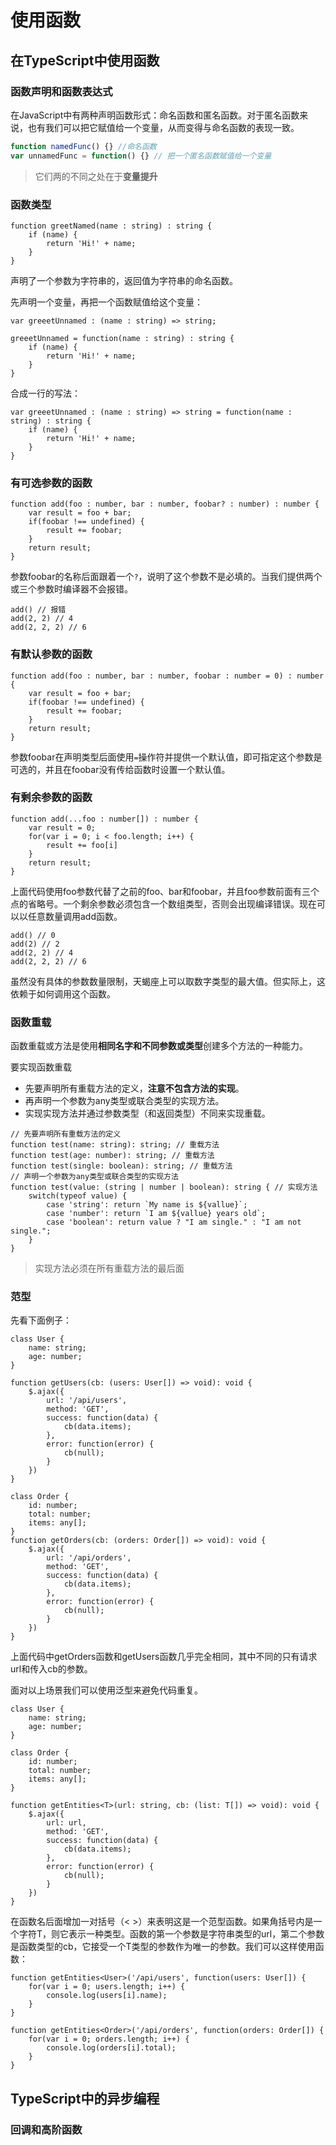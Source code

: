 # 使用函数

## 在TypeScript中使用函数

### 函数声明和函数表达式

在JavaScript中有两种声明函数形式：命名函数和匿名函数。对于匿名函数来说，也有我们可以把它赋值给一个变量，从而变得与命名函数的表现一致。
```JavaScript
function namedFunc() {} //命名函数
var unnamedFunc = function() {} // 把一个匿名函数赋值给一个变量
```

> 它们两的不同之处在于**变量提升**

### 函数类型

```
function greetNamed(name : string) : string {
    if (name) {
        return 'Hi!' + name;
    }
}
```

声明了一个参数为字符串的，返回值为字符串的命名函数。

先声明一个变量，再把一个函数赋值给这个变量：
```
var greeetUnnamed : (name : string) => string;

greeetUnnamed = function(name : string) : string {
    if (name) {
        return 'Hi!' + name;
    }
}
```
合成一行的写法：
```
var greeetUnnamed : (name : string) => string = function(name : string) : string {
    if (name) {
        return 'Hi!' + name;
    }
}
```

### 有可选参数的函数

```
function add(foo : number, bar : number, foobar? : number) : number {
    var result = foo + bar;
    if(foobar !== undefined) {
        result += foobar;
    }
    return result;
}
```

参数foobar的名称后面跟着一个`?`，说明了这个参数不是必填的。当我们提供两个或三个参数时编译器不会报错。

```
add() // 报错
add(2, 2) // 4
add(2, 2, 2) // 6
```
### 有默认参数的函数

```
function add(foo : number, bar : number, foobar : number = 0) : number {
    var result = foo + bar;
    if(foobar !== undefined) {
        result += foobar;
    }
    return result;
}
```

参数foobar在声明类型后面使用`=`操作符并提供一个默认值，即可指定这个参数是可选的，并且在foobar没有传给函数时设置一个默认值。

### 有剩余参数的函数

```
function add(...foo : number[]) : number {
    var result = 0;
    for(var i = 0; i < foo.length; i++) {
        result += foo[i]
    }
    return result;
}
```

上面代码使用foo参数代替了之前的foo、bar和foobar，并且foo参数前面有三个点的省略号。一个剩余参数必须包含一个数组类型，否则会出现编译错误。现在可以以任意数量调用add函数。

```
add() // 0
add(2) // 2
add(2, 2) // 4
add(2, 2, 2) // 6
```

虽然没有具体的参数数量限制，天蝎座上可以取数字类型的最大值。但实际上，这依赖于如何调用这个函数。

### 函数重载

函数重载或方法是使用**相同名字和不同参数或类型**创建多个方法的一种能力。

要实现函数重载
 - 先要声明所有重载方法的定义，**注意不包含方法的实现**。
 - 再声明一个参数为any类型或联合类型的实现方法。
 - 实现实现方法并通过参数类型（和返回类型）不同来实现重载。
 
```
// 先要声明所有重载方法的定义
function test(name: string): string; // 重载方法
function test(age: number): string; // 重载方法
function test(single: boolean): string; // 重载方法
// 声明一个参数为any类型或联合类型的实现方法
function test(value: (string | number | boolean): string { // 实现方法
    switch(typeof value) {
        case 'string': return `My name is ${vallue}`;
        case 'number': return `I am ${vallue} years old`;
        case 'boolean': return value ? "I am single." : "I am not single.";
    }
}
```

> 实现方法必须在所有重载方法的最后面

### 范型

先看下面例子：
```
class User {
    name: string;
    age: number;
}

function getUsers(cb: (users: User[]) => void): void {
    $.ajax({
        url: '/api/users',
        method: 'GET',
        success: function(data) {
            cb(data.items);
        },
        error: function(error) {
            cb(null);
        }
    })
}

class Order {
    id: number;
    total: number;
    items: any[];
}
function getOrders(cb: (orders: Order[]) => void): void {
    $.ajax({
        url: '/api/orders',
        method: 'GET',
        success: function(data) {
            cb(data.items);
        },
        error: function(error) {
            cb(null);
        }
    })
}
```

上面代码中getOrders函数和getUsers函数几乎完全相同，其中不同的只有请求url和传入cb的参数。

面对以上场景我们可以使用泛型来避免代码重复。

```
class User {
    name: string;
    age: number;
}

class Order {
    id: number;
    total: number;
    items: any[];
}

function getEntities<T>(url: string, cb: (list: T[]) => void): void {
    $.ajax({
        url: url,
        method: 'GET',
        success: function(data) {
            cb(data.items);
        },
        error: function(error) {
            cb(null);
        }
    })
}
```

在函数名后面增加一对括号（< >）来表明这是一个范型函数。如果角括号内是一个字符T，则它表示一种类型。函数的第一个参数是字符串类型的url，第二个参数是函数类型的cb，它接受一个T类型的参数作为唯一的参数。我们可以这样使用函数：

```
function getEntities<User>('/api/users', function(users: User[]) {
    for(var i = 0; users.length; i++) {
        console.log(users[i].name);
    }
}

function getEntities<Order>('/api/orders', function(orders: Order[]) {
    for(var i = 0; orders.length; i++) {
        console.log(orders[i].total);
    }
}
```

## TypeScript中的异步编程

### 回调和高阶函数


